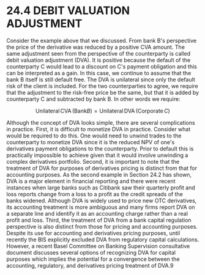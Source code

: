 # 24.4 DEBIT VALUATION ADJUSTMENT  

Consider the example above that we discussed. From bank B's perspective the price of the derivative was reduced by a positive CVA amount. The same adjustment seen from the perspective of the counterparty is called debit valuation adjustment (DVA). It is positive because the default of the counterparty C would lead to a discount on C's payment obligation and this can be interpreted as a gain. In this case, we continue to assume that the bank B itself is still default free. The DVA is unilateral since only the default risk of the client is included. For the two counterparties to agree, we require that the adjustment to the risk-free price be the same, but that it is added by counterparty C and subtracted by bank B. In other words we require:  

$$
\operatorname{Unilateral}\operatorname{CVA}(\mathrm{Bank}B)=\operatorname{Unilateral}\operatorname{DVA}(\operatorname{Corporate}C)
$$  

Although the concept of DVA looks simple, there are several complications in practice. First, it is difficult to monetize DVA in practice. Consider what would be required to do this. One would need to unwind trades to the counterparty to monetize DVA since it is the reduced NPV of one's derivatives payment obligations to the counterparty. Prior to default this is practically impossible to achieve given that it would involve unwinding a complex derivatives portfolio. Second, it is important to note that the treatment of DVA for purposes of derivatives pricing is distinct from that for accounting purposes. As the second example in Section 24.2 has shown, DVA is a major element in financial reporting and there were recent instances when large banks such as Citibank saw their quarterly profit and loss reports change from a loss to a profit as the credit spreads of the banks widened. Although DVA is widely used to price new OTC derivatives, its accounting treatment is more ambiguous and many firms report DVA on a separate line and identify it as an accounting charge rather than a real profit and loss. Third, the treatment of DVA from a bank capital regulation perspective is also distinct from those for pricing and accounting purposes. Despite its use for accounting and derivatives pricing purposes, until recently the BIS explicitly excluded DVA from regulatory capital calculations. However, a recent Basel Committee on Banking Supervision consultative document discusses several options of recognizing DVA for capital purposes which implies the potential for a convergence between the accounting, regulatory, and derivatives pricing treatment of DVA.9  
